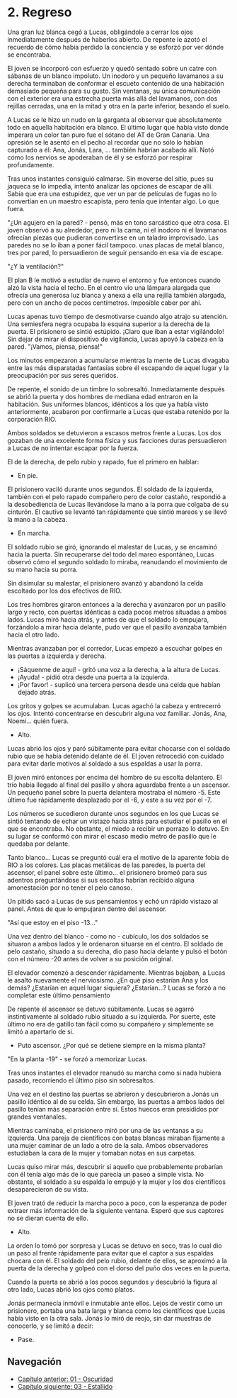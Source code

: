 # 2. Regreso

Una gran luz blanca cegó a Lucas, obligándole a cerrar los ojos inmediatamente después de haberlos abierto. De repente le azotó el recuerdo de cómo había perdido la conciencia y se esforzó por ver dónde se encontraba.

El joven se incorporó con esfuerzo y quedó sentado sobre un catre con sábanas de un blanco impoluto. Un inodoro y un pequeño lavamanos a su derecha terminaban de conformar el escueto contenido de una habitación demasiado pequeña para su gusto. Sin ventanas, su única comunicación con el exterior era una estrecha puerta más allá del lavamanos, con dos rejillas cerradas, una en la mitad y otra en la parte inferior, besando el suelo.

A Lucas se le hizo un nudo en la garganta al observar que absolutamente todo en aquella habitación era blanco. El último lugar que había visto donde imperara un color tan puro fue el sótano del AT de Gran Canaria. Una opresión se le asentó en el pecho al recordar que no sólo lo habían capturado a él: Ana, Jonás, Lara, ... también habrían acabado allí. Notó cómo los nervios se apoderaban de él y se esforzó por respirar profundamente.

Tras unos instantes consiguió calmarse. Sin moverse del sitio, pues su jaqueca se lo impedía, intentó analizar las opciones de escapar de allí. Sabía que era una estupidez, que ver un par de películas de fugas no lo convertían en un maestro escapista, pero tenía que intentar algo. Lo que fuera.

"¿Un agujero en la pared? - pensó, más en tono sarcástico que otra cosa. El joven observó a su alrededor, pero ni la cama, ni el inodoro ni el lavamanos ofrecían piezas que pudieran convertirse en un taladro improvisado. Las paredes no se lo iban a poner fácil tampoco. unas placas de metal blanco, tres por pared, lo persuadieron de seguir pensando en esa vía de escape.

"¿Y la ventilación?"

El plan B le motivó a estudiar de nuevo el entorno y fue entonces cuando alzó la vista hacia el techo. En el centro vio una lámpara alargada que ofrecía una generosa luz blanca y anexa a ella una rejilla también alargada, pero con un ancho de pocos centímetros. Imposible caber por ahí.

Lucas apenas tuvo tiempo de desmotivarse cuando algo atrajo su atención. Una semiesfera negra ocupaba la esquina superior a la derecha de la puerta. El prisionero se sintió estúpido. ¡Claro que iban a estar vigilándolo! Sin dejar de mirar el dispositivo de vigilancia, Lucas apoyó la cabeza en la pared. "¡Vamos, piensa, piensa!"

Los minutos empezaron a acumularse mientras la mente de Lucas divagaba entre las más disparatadas fantasías sobre él escapando de aquel lugar y la preocupación por sus seres queridos.

De repente, el sonido de un timbre lo sobresaltó. Inmediatamente después se abrió la puerta y dos hombres de mediana edad entraron en la habitación. Sus uniformes blancos, idénticos a los que ya había visto anteriormente, acabaron por confirmarle a Lucas que estaba retenido por la corporación RIO.

Ambos soldados se detuvieron a escasos metros frente a Lucas. Los dos gozaban de una excelente forma física y sus facciones duras persuadieron a Lucas de no intentar escapar por la fuerza. 

El de la derecha, de pelo rubio y rapado, fue el primero en hablar:

- En pie.

El prisionero vaciló durante unos segundos. El soldado de la izquierda, también con el pelo rapado compañero pero de color castaño, respondió a la desobediencia de Lucas llevándose la mano a la porra que colgaba de su cinturón. El cautivo se levantó tan rápidamente que sintió mareos y se llevó la mano a la cabeza.

- En marcha.

El soldado rubio se giró, ignorando el malestar de Lucas, y se encaminó hacia la puerta. Sin recuperarse del todo del mareo espontáneo, Lucas observó cómo el segundo soldado lo miraba, reanudando el movimiento de su mano hacia su porra.

Sin disimular su malestar, el prisionero avanzó y abandonó la celda escoltado por los dos efectivos de RIO.

Los tres hombres giraron entonces a la derecha y avanzaron por un pasillo largo y recto, con puertas idénticas a cada pocos metros situadas a ambos lados. Lucas miró hacia atrás, y antes de que el soldado lo empujara, forzándolo a mirar hacia delante, pudo ver que el pasillo avanzaba también hacia el otro lado.

Mientras avanzaban por el corredor, Lucas empezó a escuchar golpes en las puertas a izquierda y derecha.

- ¡Sáquenme de aquí! - gritó una voz a la derecha, a la altura de Lucas.
- ¡Ayuda! - pidió otra desde una puerta a la izquierda.
- ¡Por favor! - suplicó una tercera persona desde una celda que habían dejado atrás.

Los gritos y golpes se acumulaban. Lucas agachó la cabeza y entrecerró los ojos. Intentó concentrarse en descubrir alguna voz familiar. Jonás, Ana, Noemí... quién fuera.

- Alto.

Lucas abrió los ojos y paró súbitamente para evitar chocarse con el soldado rubio que se había detenido delante de él. El joven retrocedió con cuidado para evitar darle motivos al soldado a sus espaldas a usar la porra. 

El joven miró entonces por encima del hombro de su escolta delantero. El trío había llegado al final del pasillo y ahora aguardaba frente a un ascensor. Un pequeño panel sobre la puerta delantera mostraba el número -5. Este último fue rápidamente desplazado por el -6, y este a su vez por el -7. 

Los números se sucedieron durante unos segundos en los que Lucas se sintió tentando de echar un vistazo hacia atrás para estudiar el pasillo en el que se encontraba. No obstante, el miedo a recibir un porrazo lo detuvo. En su lugar se conformó con mirar el escaso medio metro de pasillo que le quedaba por delante.

Tanto blanco... Lucas se preguntó cuál era el motivo de la aparente fobia de RIO a los colores. Las placas metálicas de las paredes, la puerta del ascensor, el panel sobre este último... el prisionero bromeó para sus adentros preguntándose si sus escoltas habrían recibido alguna amonestación por no tener el pelo canoso.

Un pitido sacó a Lucas de sus pensamientos y echó un rápido vistazo al panel. Antes de que lo empujaran dentro del ascensor.

"Así que estoy en el piso -13..."

Una vez dentro del blanco - como no - cubículo, los dos soldados se situaron a ambos lados y le ordenaron situarse en el centro. El soldado de pelo castaño, situado a su derecha, dio paso hacia delante y pulsó el botón con el número -20 antes de volver a su posición original.

El elevador comenzó a descender rápidamente. Mientras bajaban, a Lucas le asaltó nuevamente el nerviosismo. ¿En qué piso estarían Ana y los demás? ¿Estarían en aquel lugar siquiera? ¿Estarían...? Lucas se forzó a no completar este último pensamiento

De repente el ascensor se detuvo súbitamente. Lucas se agarró instintivamente al soldado rubio situado a su izquierda. Por suerte, este último no era de gatillo tan fácil como su compañero y simplemente se limitó a apartarlo de si.

- Puto ascensor. ¿Por qué se detiene siempre en la misma planta?

"En la planta -19" - se forzó a memorizar Lucas.

Tras unos instantes el elevador reanudó su marcha como si nada hubiera pasado, recorriendo el último piso sin sobresaltos.

Una vez en el destino las puertas se abrieron y descubrieron a Jonás un pasillo idéntico al de su celda. Sin embargo, las puertas a ambos lados del pasillo tenían más separación entre sí. Estos huecos eran presididos por grandes ventanales.

Mientras caminaba, el prisionero miró por una de las ventanas a su izquierda. Una pareja de científicos con batas blancas miraban fijamente a una mujer caminar de un lado a otro de la sala. Ambos observadores estudiaban la cara de la mujer y tomaban notas en sus carpetas.

Lucas quiso mirar más, descubrir si aquello que probablemente probarían con él tenía algo más de lo que parecía un paseo a simple vista. No obstante, el soldado a su espalda lo empujó y la mujer y los dos científicos desaparecieron de su vista.

El joven trató de reducir la marcha poco a poco, con la esperanza de poder extraer más información de la siguiente ventana. Esperó que sus captores no se dieran cuenta de ello.

- Alto.

La orden lo tomó por sorpresa y Lucas se detuvo en seco, tras lo cual dio un paso al frente rápidamente para evitar que el captor a sus espaldas chocara con él. El soldado del pelo rubio, delante de ellos, se aproximó a la puerta de la derecha y golpeó con el dorso del puño dos veces en la puerta. 

Cuando la puerta se abrió a los pocos segundos y descubrió la figura al otro lado, Lucas abrió los ojos como platos.

Jonás permanecía inmóvil e inmutable ante ellos. Lejos de vestir como un prisionero, portaba una bata larga y blanca como los científicos que Lucas había visto en la otra sala. Jonás lo miró de reojo, sin dar muestras de conocerlo, y se limitó a decir:

- Pase.

## Navegación

- [Capítulo anterior: 01 - Oscuridad](c01_oscuridad.md)
- [Capítulo siguiente: 03 - Estallido](c03_estallido.md)
